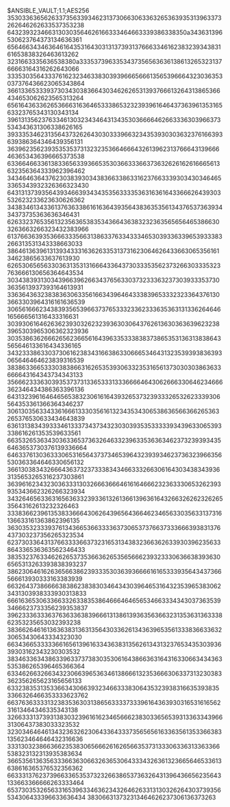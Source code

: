 $ANSIBLE_VAULT;1.1;AES256
35303363656263373563393462313730663063363265363935313963373262646262633537353238
6432393234663130303564626166333464663339386338350a343631396530623764373134636361
65646634346364616435316430313137393137666334616238323934383161653838326463613262
3231663335636538380a333537396335343735656363613861326532313766663164316262643066
33353035643337616232346338303939666566613565396664323036353037376436623065343864
36613365333937303430383664303462626531393766613264313865366434653062623565313264
65616436336265366631636465333865323239396164643736396135316563323765343130343134
39613135623763346130323434643134353036666462663336303966373534343631306338626165
39333534623135643732626430303339663234353930303632376166393639386364346439356131
36396235623935353537313232353664666432613962313766643139666463653436396665373538
63366466336138336563393665353036633366373632626162616665613632356364333962396462
34346463643762303839303438366338633162376633393034303464653365343932326366323430
64313137393564393466393434353563333536316361643366626439303532623233623630626362
34383461343361376363386161636439356438363535613437653736393434373735363636346431
62633237653561323563653835343664363832323635656564653866303263663266323432383966
61376636393536663335663138633763343334653039336339653933383266313531343338663033
38646136396131393433316362633531373162306462643366306535616134623865633637613930
62653065656330363135313166643364373033353562373266303335323763666130656364643534
30343839313034396639626634376563303732333632373039333537303635613937393164613931
33636436323838363063356166343964643338396533323233643761303663303964316161636539
30656166623438393565396637376533323362333635363131336264646165666561316433316631
30393061646263623930326232393630306437626136303636396232383965303965306362323936
30353863626662656236656164396335333838373865353136313838643565646133616434336165
34323338633037306162383431663863306665346431323539393836393065646464623839316539
38386336653330383866316265353930633235316561373030303863633666643164343734343133
35666233363039353737313365333133366664643062666330646234666362346434386363396136
64313239616464656538323061616439326537323933326532623339306564353361366364346237
30613035633433616661333035616132343534306538636566366265363265376530633434643839
63613138343933346133373437343230303935353333393439633065393338616261353539633561
66353265363430363365373632646332396335363634623732393934356463653730376139336664
64633761303633306531656437373465396432393934623736323966356530363364646330656132
36613038343266643637323733383434663332663061643034383439363135653265316237303861
36396162343230363331303266636664616164666232363330653262393935343662326266323934
34326465633631656363323933613261366139636164326632626232626535643162613232326463
33383662396135383366643062643965643664623465633035633137316136633161363862396135
36303532333937613436653663333637306537376637333666393831376437303237356265323534
62373033643137663333663732316531343832366362633930396235633864336536363562346433
38353237633462626537353663626535656662393233306366383936306565313263393838393237
38623064616263656638623933353036393666616165333935643437366566613930333163383939
66326437386666383862383830346434303964653164323539653830623431303938333930313833
66616365306336633263383538646664646565346633343430373635393466623733356239353837
39623336333637636336383966613138613936356366323135363136333862353235653032393238
38366264616136363831363135643033626134363965356133383663363230653430643334323030
66343665333336616561396163343638313562613431323765343530393639303162343230303532
38346336343863396337373830353061643866363164316330663434363535386265396465366364
63346266326634323066396536346138666132353666306337313230383362356265623165656133
63323835313533663430663932346633383064353239383166353938353366326466353333623762
66376363333132383536303138656333373339616436393031653161656231613464346335343138
32663331373931383032396161623465666238303365653931336334396631306437383033323532
32303464646134323632623064336433373565656163363561353366383135623464646432316636
33313032386636623538306566626162656635373133306336313363366538323132313935383634
36653561363563336636306632636530643334326361323665646533613638616365376532356362
66333137623739663365353732326638653736326431396436656235643133663366666263333464
65373035326563316539633463623432646263313130326264303739356534306433396633636434
383066313732313464626237306136373263
